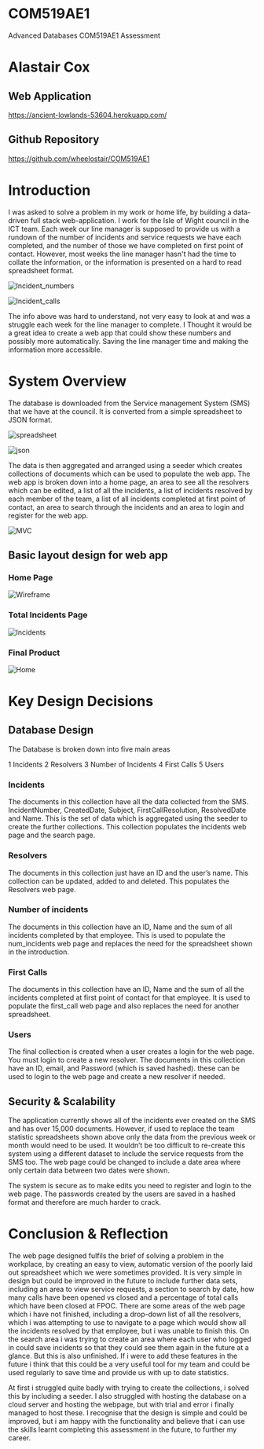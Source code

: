 # COM519AE1
Advanced Databases COM519AE1 Assessment

# Alastair Cox

## Web Application

https://ancient-lowlands-53604.herokuapp.com/

## Github Repository

https://github.com/wheelostair/COM519AE1

<div style="page-break-after: always"></div>

# Introduction

I was asked to solve a problem in my work or home life, by building a data-driven full stack web-application.
I work for the Isle of Wight council in the ICT team. Each week our line manager is supposed to provide us with a rundown of the number of incidents and service requests we have each completed, and the number of those we have completed on first point of contact.
However, most weeks the line manager hasn't had the time to collate the information, or the information is presented on a hard to read spreadsheet format. 

![Incident_numbers](./images/numbers.png)

![Incident_calls](./images/calls.png)


The info above was hard to understand, not very easy to look at and was a struggle each week for the line manager to complete.
I Thought it would be a great idea to create a web app that could show these numbers and possibly more automatically. Saving the line manager time and making the information more accessible. 

# System Overview

The database is downloaded from the Service management System (SMS) that we have at the council. It is converted from a simple spreadsheet to JSON format.

![spreadsheet](./images/spreadsheet.png)

![json](./images/json.png)

The data is then aggregated and arranged using a seeder which creates collections of documents which can be used to populate the web app. 
The web app is broken down into a home page, an area to see all the resolvers which can be edited, a list of all the incidents, a list of incidents resolved by each member of the team, a list of all incidents completed at first point of contact, 
an area to search through the incidents and an area to login and register for the web app.

![MVC](./images/MVC.png)

## Basic layout design for web app

### Home Page
![Wireframe](./images/Wireframe.png)

### Total Incidents Page
![Incidents](./images/total_incidents.png)

### Final Product
![Home](./images/home.png)

# Key Design Decisions

## Database Design
 
The Database is broken down into five main areas 

1 Incidents
2 Resolvers
3 Number of Incidents
4 First Calls
5 Users

### Incidents

The documents in this collection have all the data collected from the SMS. IncidentNumber, CreatedDate, Subject, FirstCallResolution, ResolvedDate and Name.
This is the set of data which is aggregated using the seeder to create the further collections. This collection populates the incidents web page and the search page.

### Resolvers

The documents in this collection just have an ID and the user’s name. This collection can be updated, added to and deleted. This populates the Resolvers web page.

### Number of incidents

The documents in this collection have an ID, Name and the sum of all incidents completed by that employee. This is used to populate the num_incidents web page and replaces the need for the spreadsheet shown in the introduction.

### First Calls

The documents in this collection have an ID, Name and the sum of all the incidents completed at first point of contact for that employee. It is used to populate the first_call web page and also replaces the need for another spreadsheet.

### Users

The final collection is created when a user creates a login for the web page. You must login to create a new resolver. The documents in this collection have an ID, email, and Password (which is saved hashed). these can be used to login to the web page and create a new resolver if needed.

## Security & Scalability

The application currently shows all of the incidents ever created on the SMS and has over 15,000 documents. However, if used to replace the team statistic spreadsheets shown above only the data from the previous week or month would need to be used. 
It wouldn’t be too difficult to re-create this system using a different dataset to include the service requests from the SMS too. 
The web page could be changed to include a date area where only certain data between two dates were shown.

The system is secure as to make edits you need to register and login to the web page. The passwords created by the users are saved in a hashed format and therefore are much harder to crack.

# Conclusion & Reflection

The web page designed fulfils the brief of solving a problem in the workplace, by creating an easy to view, automatic version of the poorly laid out spreadsheet which we were sometimes provided. It is very simple in design but could be improved in the future to include further data sets, including an area to view service requests, a section to search by date, how many calls have been opened vs closed and a percentage of total calls which have been closed at FPOC.
There are some areas of the web page which i have not finished, including a drop-down list of all the resolvers, which i was attempting to use to navigate to a page which would show all the incidents resolved by that employee, but i was unable to finish this. 
On the search area i was trying to create an area where each user who logged in could save incidents so that they could see them again in the future at a glance. But this is also unfinished. If i were to add these features in the future i think that this could be a very useful tool for my team and could be used regularly to save time and provide us with up to date statistics. 

At first i struggled quite badly with trying to create the collections, i solved this by including a seeder. I also struggled with hosting the database on a cloud server and hosting the webpage, but with trial and error i finally managed to host these.
I recognise that the design is simple and could be improved, but i am happy with the functionality and believe that i can use the skills learnt completing this assessment in the future, to further my career.   
